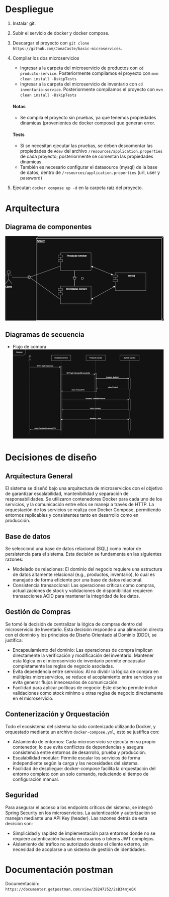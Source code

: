 # Despliegue
1. Instalar git.
2. Subir el servicio de docker y docker compose.
3. Descargar el proyecto con `git clone https://github.com/JonaCaste/basic-microservices`.
4. Compilar los dos microservicios
    * Ingresar a la carpeta del microservicio de productos con `cd producto-service`.
        Posteriormente compilamos el proyecto con `mvn clean install -DskipTests`
    * Ingresar a la carpeta del microservicio de inventario con `cd inventario-service`.
        Posteriormente compilamos el proyecto con `mvn clean install -DskipTests`
   #### Notas
    * Se compila el proyecto sin pruebas, ya que tenemos propiedades dinámicas (provenientes de docker compose) que generan error.
   #### Tests
    * Si se necesitan ejecutar las pruebas, se deben descomentar las propiedades de `#dev` del archivo `/resources/application.properties` de cada proyecto; posteriormente se comentan las propiedades dinámicas.
    * También es necesario configurar el datasource (mysql) de la base de datos, dentro de `/resources/application.properties` (url, user y password)

5. Ejecutar: `docker compose up -d` en la carpeta raíz del proyecto.

# Arquitectura
## Diagrama de componentes
![Alt text](./Diagrama_componentes.png)

## Diagramas de secuencia
* Flujo de compra
![Alt text](./Diagrama_secuencia_comprar.png)


# Decisiones de diseño
## Arquitectura General
El sistema se diseñó bajo una arquitectura de microservicios con el objetivo de garantizar escalabilidad, mantenibilidad y separación de responsabilidades. Se utilizaron contenedores Docker para cada uno de los servicios, y la comunicación entre ellos se maneja a través de HTTP. La orquestación de los servicios se realiza con Docker Compose, permitiendo entornos replicables y consistentes tanto en desarrollo como en producción.
## Base de datos
Se seleccionó una base de datos relacional (SQL) como motor de persistencia para el sistema. Esta decisión se fundamenta en las siguientes razones:
* Modelado de relaciones: El dominio del negocio requiere una estructura de datos altamente relacional (e.g., productos, inventario), lo cual es manejado de forma eficiente por una base de datos relacional.
* Consistencia transaccional: Las operaciones críticas como compras, actualizaciones de stock y validaciones de disponibilidad requieren transacciones ACID para mantener la integridad de los datos.
## Gestión de Compras
Se tomó la decisión de centralizar la lógica de compras dentro del microservicio de Inventario. Esta decisión responde a una alineación directa con el dominio y los principios de Diseño Orientado al Dominio (DDD), se justifica:
* Encapsulamiento del dominio: Las operaciones de compra implican directamente la verificación y modificación del inventario. Mantener esta lógica en el microservicio de inventario permite encapsular completamente las reglas de negocio asociadas.
* Evita dependencia entre servicios: Al no dividir la lógica de compra en múltiples microservicios, se reduce el acoplamiento entre servicios y se evita generar flujos innecesarios de comunicación.
* Facilidad para aplicar políticas de negocio: Este diseño permite incluir validaciones como stock mínimo u otras reglas de negocio directamente en el microservicio.
## Contenerización y Orquestación
Todo el ecosistema del sistema ha sido contenizado utilizando Docker, y orquestado mediante un archivo `docker-compose.yml`, esto se justifica con:
* Aislamiento de entornos: Cada microservicio se ejecuta en su propio contenedor, lo que evita conflictos de dependencias y asegura consistencia entre entornos de desarrollo, prueba y producción.
* Escalabilidad modular: Permite escalar los servicios de forma independiente según la carga y las necesidades del sistema.
* Facilidad de despliegue: docker-compose facilita la orquestación del entorno completo con un solo comando, reduciendo el tiempo de configuración manual.
## Seguridad
Para asegurar el acceso a los endpoints críticos del sistema, se integró Spring Security en los microservicios. La autenticación y autorización se manejan mediante una API Key (header). Las razones detrás de esta decisión son:
* Simplicidad y rapidez de implementación para entornos donde no se requiere autenticación basada en usuarios o tokens JWT complejos.
* Aislamiento del tráfico no autorizado desde el cliente externo, sin necesidad de acoplarse a un sistema de gestión de identidades.

# Documentación postman 
Documentación: `https://documenter.getpostman.com/view/38247252/2sB34mjeQX`
